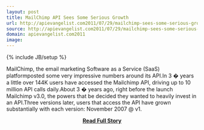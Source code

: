 ```yaml
---
layout: post
title: MailChimp API Sees Some Serious Growth
url: http://apievangelist.com2011/07/29/mailchimp-sees-some-serious-growth-api/
source: http://apievangelist.com2011/07/29/mailchimp-sees-some-serious-growth-api/
domain: apievangelist.com2011
image: 
---
```

{% include JB/setup %}<p>MailChimp, the email marketing Software as a Service (SaaS) platformposted some very impressive numbers around its API.In 3 � years a little over 144K users have accessed the Mailchimp API, driving up to 10 million API calls daily.About 3 � years ago, right before the launch Mailchimp v3.0, the powers that be decided they wanted to heavily invest in an API.Three versions later, users that access the API have grown substantially with each version: November 2007 @ v1.</p>
<center><p><a href="http://apievangelist.com2011/07/29/mailchimp-sees-some-serious-growth-api/" style='padding:25px; font-sze:18px; font-weight: bold;'>Read Full Story</a></p></center>
